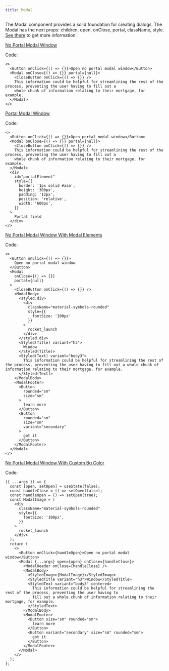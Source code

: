 ```yaml
---
title: Modal
---
```


The Modal component provides a solid foundation for creating dialogs.
The Modal has the next props: children, open, onClose, portal, className, style. [See there](/?path=core-modal-modal--docs) to get more information.

[No Portal Modal Window](/storybook/?path=/story/core-modal-modal--no-portal-modal-window)

Code:

```tsx
<>
  <Button onClick={() => {}}>Open no portal modal window</Button>
  <Modal onClose={() => {}} portal={null}>
    <CloseButton onClick={() => {}} />
    This information could be helpful for streamlining the rest of the process, preventing the user having to fill out a
    whole chunk of information relating to their mortgage, for example.
  </Modal>
</>
```

[Portal Modal Window](/storybook/?path=/story/core-modal-modal--portal-modal-window)

Code:

```tsx
<>
  <Button onClick={() => {}}>Open portal modal window</Button>
  <Modal onClose={() => {}} portal={null}>
    <CloseButton onClick={() => {}} />
    This information could be helpful for streamlining the rest of the process, preventing the user having to fill out a
    whole chunk of information relating to their mortgage, for example.
  </Modal>
  <div
    id="portalElement"
    style={{
      border: '1px solid #aaa',
      height: '300px',
      padding: '12px',
      position: 'relative',
      width: '600px',
    }}
  >
    Portal field
  </div>
</>
```

[No Portal Modal Window With Modal Elements](/storybook/?path=/story/core-modal-modal--no-portal-modal-window-with-modal-elements)

Code:

```tsx
<>
  <Button onClick={() => {}}>
    Open no portal modal window
  </Button>
  <Modal
    onClose={() => {}}
    portal={null}
  >
    <CloseButton onClick={() => {}} />
    <ModalBody>
      <styled.div>
        <div
          className="material-symbols-rounded"
          style={{
            fontSize: '100px'
          }}
        >
          rocket_launch
        </div>
      </styled.div>
      <Styled(Title) variant="h3">
        Window
      </Styled(Title)>
      <Styled(Text) variant="body3">
        This information could be helpful for streamlining the rest of the process, preventing the user having to fill out a whole chunk of information relating to their mortgage, for example.
      </Styled(Text)>
    </ModalBody>
    <ModalFooter>
      <Button
        rounded="sm"
        size="sm"
      >
        learn more
      </Button>
      <Button
        rounded="sm"
        size="sm"
        variant="secondary"
      >
        got it
      </Button>
    </ModalFooter>
  </Modal>
</>
```

[No Portal Modal Window With Custom Bg Color](/storybook/?path=/story/core-modal-modal--no-portal-modal-window-with-custom-bg-color)

Code:

```tsx
({ ...args }) => {
  const [open, setOpen] = useState(false);
  const handleClose = () => setOpen(false);
  const handleOpen = () => setOpen(true);
  const ModalImage = (
    <div
      className="material-symbols-rounded"
      style={{
        fontSize: '100px',
      }}
    >
      rocket_launch
    </div>
  );
  return (
    <>
      <Button onClick={handleOpen}>Open no portal modal window</Button>
      <Modal {...args} open={open} onClose={handleClose}>
        <ModalHeader onClose={handleClose} />
        <ModalBody>
          <StyledImage>{ModalImage}</StyledImage>
          <StyledTitle variant="h3">Window</StyledTitle>
          <StyledText variant="body3" centered>
            This information could be helpful for streamlining the rest of the process, preventing the user having to
            fill out a whole chunk of information relating to their mortgage, for example.
          </StyledText>
        </ModalBody>
        <ModalFooter>
          <Button size="sm" rounded="sm">
            learn more
          </Button>
          <Button variant="secondary" size="sm" rounded="sm">
            got it
          </Button>
        </ModalFooter>
      </Modal>
    </>
  );
};
```
